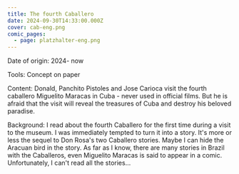 ```yaml
---
title: The fourth Caballero
date: 2024-09-30T14:33:00.000Z
cover: cab-eng.png
comic_pages:
  - page: platzhalter-eng.png
---
```



Date of origin: 2024- now

Tools: Concept on paper

Content: Donald, Panchito Pistoles and Jose Carioca visit the fourth caballero Miguelito Maracas in Cuba - never used in official films. But he is afraid that the visit will reveal the treasures of Cuba and destroy his beloved paradise.

Background: I read about the fourth Caballero for the first time during a visit to the museum. I was immediately tempted to turn it into a story. It's more or less the sequel to Don Rosa's two Caballero stories. Maybe I can hide the Aracuan bird in the story. As far as I know, there are many stories in Brazil with the Caballeros, even Miguelito Maracas is said to appear in a comic. Unfortunately, I can't read all the stories...
